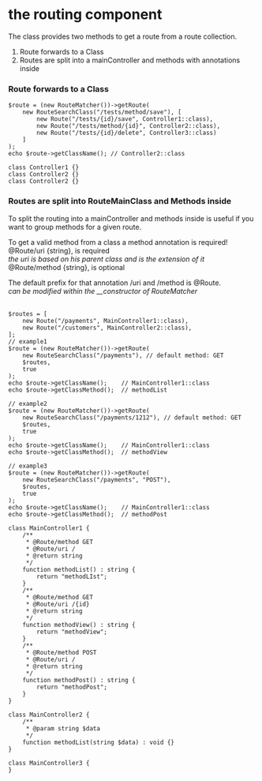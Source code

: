# the routing component
The class provides two methods to get a route from a route collection.
1. Route forwards to a Class
2. Routes are split into a mainController and methods with annotations inside
 
### Route forwards to a Class
```
$route = (new RouteMatcher())->getRoute(
    new RouteSearchClass("/tests/method/save"), [
        new Route("/tests/{id}/save", Controller1::class),
        new Route("/tests/method/{id}", Controller2::class),
        new Route("/tests/{id}/delete", Controller3::class)
    ]
);
echo $route->getClassName(); // Controller2::class

class Controller1 {}
class Controller2 {}
class Controller2 {}
```

### Routes are split into RouteMainClass and Methods inside
To split the routing into a mainController and methods inside is useful if you want to group 
methods for a given route. 

To get a valid method from a class a method annotation is required!<br>
@Route/uri {string}, is required<br>
<i>the uri is based on his parent class and is the extension of it</i>
@Route/method {string}, is optional<br>

The default prefix for that annotation /uri and /method is @Route.<br>
<i>can be modified within the __constructor of RouteMatcher</i><br><br>

```
$routes = [
    new Route("/payments", MainController1::class),
    new Route("/customers", MainController2::class),
];
// example1
$route = (new RouteMatcher())->getRoute(
    new RouteSearchClass("/payments"), // default method: GET
    $routes,
    true 
);
echo $route->getClassName();    // MainController1::class
echo $route->getClassMethod();  // methodList

// example2
$route = (new RouteMatcher())->getRoute(
    new RouteSearchClass("/payments/1212"), // default method: GET
    $routes,
    true 
);
echo $route->getClassName();    // MainController1::class
echo $route->getClassMethod();  // methodView

// example3
$route = (new RouteMatcher())->getRoute(
    new RouteSearchClass("/payments", "POST"),
    $routes,
    true 
);
echo $route->getClassName();    // MainController1::class
echo $route->getClassMethod();  // methodPost

class MainController1 {
    /**
     * @Route/method GET
     * @Route/uri /
     * @return string
     */
    function methodList() : string {
        return "methodLIst";
    }
    /**
     * @Route/method GET
     * @Route/uri /{id}
     * @return string
     */
    function methodView() : string {
        return "methodView";
    }
    /**
     * @Route/method POST
     * @Route/uri /
     * @return string
     */
    function methodPost() : string {
        return "methodPost";
    }
}

class MainController2 {
    /**
     * @param string $data
     */
    function methodList(string $data) : void {}
}

class MainController3 {
}
```
